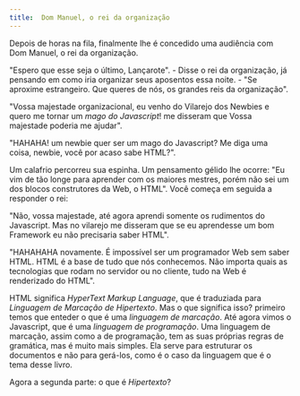 ```yaml
---
title:  Dom Manuel, o rei da organização
---
```


<div class="plot" markdown="1">
  Depois de horas na fila, finalmente lhe é concedido uma audiência com
  Dom Manuel, o rei da organização.

  "Espero que esse seja o último, Lançarote". - Disse o rei da organização,
  já pensando em como iria organizar seus aposentos essa noite. - "Se
  aproxime estrangeiro. Que queres de nós, os grandes reis da organização".

  "Vossa majestade organizacional, eu venho do Vilarejo dos Newbies e
  quero me tornar um *mago do Javascript*! me disseram que Vossa majestade
  poderia me ajudar".

  "HAHAHA! um newbie quer ser um mago do Javascript? Me diga uma coisa, newbie,
  você por acaso sabe HTML?".

  Um calafrio percorreu sua espinha. Um pensamento gélido lhe ocorre:
  "Eu vim de tão longe para aprender com os maiores mestres, porém
  não sei um dos blocos construtores da Web, o HTML". Você começa em
  seguida a responder o rei:

  "Não, vossa majestade, até agora aprendi somente os rudimentos do Javascript.
  Mas no vilarejo me disseram que se eu aprendesse um bom Framework eu não
  precisaria saber HTML".

  "HAHAHAHA novamente. É impossível ser um programador Web sem saber HTML.
  HTML é a base de tudo que nós conhecemos. Não importa quais as tecnologias
  que rodam no servidor ou no cliente, tudo na Web é renderizado do HTML".
</div>

HTML significa _HyperText Markup Language_, que é traduziada para
_Linguagem de Marcação de Hipertexto_. Mas o que significa isso? primeiro
temos que enteder o que é uma _linguagem de marcação_. Até agora vimos o
Javascript, que é uma _linguagem de programação_. Uma linguagem de marcação,
assim como a de programação, tem as suas próprias regras de gramática, mas é
muito mais simples. Ela serve para estruturar os documentos e não
para gerá-los, como é o caso da linguagem que é o tema desse livro.

Agora a segunda parte: o que é _Hipertexto_?
